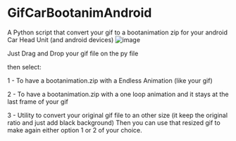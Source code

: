# GifCarBootanimAndroid
A Python script that convert your gif to a bootanimation zip for your android Car Head Unit (and android devices)
![image](https://github.com/soaresden/GifCarBootanimAndroid/assets/54243866/b17d0e6d-22aa-4ed3-8053-3754b8e0fdb9)

Just Drag and Drop your gif file on the py file

then select:

1 - To have a bootanimation.zip with a Endless Animation (like your gif)

2 - To have a bootanimation.zip with a one loop animation and it stays at the last frame of your gif

3 - Utility to convert your original gif file to an other size (it keep the original ratio and just add black background)
    Then you can use that resized gif to make again either option 1 or 2 of your choice.


